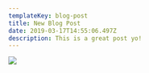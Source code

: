 ```yaml
---
templateKey: blog-post
title: New Blog Post
date: 2019-03-17T14:55:06.497Z
description: This is a great post yo!
---
```

![](/img/bad.png)
